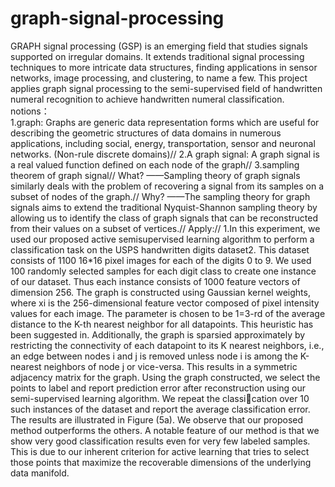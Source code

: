 # graph-signal-processing 
GRAPH signal processing (GSP) is an emerging field that studies signals supported on irregular domains. It extends traditional signal processing techniques to more intricate data structures, finding applications in sensor networks, image processing, and clustering, to name a few. This project applies graph signal processing to the semi-supervised field of handwritten numeral recognition to achieve handwritten numeral classification.  
notions：  
1.graph: Graphs are generic data representation forms which are useful for describing the geometric structures of data domains in numerous applications, including social, energy, transportation, sensor and neuronal networks. (Non-rule discrete domains)//
2.A graph signal: A graph signal is a real valued function defined on each node of the graph//
3.sampling theorem of graph signal//
What? ——Sampling theory of graph signals similarly deals with the problem of recovering a signal from its samples on a subset of nodes of the graph.//
Why? ——The sampling theory for graph signals aims to extend the traditional Nyquist-Shannon sampling theory by allowing us to identify the class of graph signals that can be reconstructed from their values on a subset of vertices.//
Apply://
1.In this experiment, we used our proposed active semisupervised learning algorithm to perform a classification task on the USPS handwritten digits dataset2. This dataset consists of 1100 16*16 pixel images for each of the digits 0
to 9. We used 100 randomly selected samples for each digit class to create one instance of our dataset. Thus each instance consists of 1000 feature vectors of dimension 256. The graph is constructed using Gaussian kernel weights, where xi is the 256-dimensional
feature vector composed of pixel intensity values for each image. The parameter  is chosen to be 1=3-rd of the average distance to the K-th nearest neighbor for all datapoints. This heuristic has been suggested in. Additionally, the graph is sparsied approximately by restricting
the connectivity of each datapoint to its K nearest neighbors, i.e., an edge between nodes i and j is removed unless node i is among the K-nearest neighbors of node j or vice-versa. This results in a symmetric adjacency matrix for the graph. Using the graph constructed, we select
the points to label and report prediction error after reconstruction using our semi-supervised learning algorithm. We repeat the classication over 10 such instances of the dataset
and report the average classification error. The results are illustrated in Figure (5a). We observe that our proposed method outperforms the others. A notable feature of our method is that we show very good classification results even for very few labeled samples. This is due to our inherent
criterion for active learning that tries to select those points that maximize the recoverable dimensions of the underlying data manifold.
